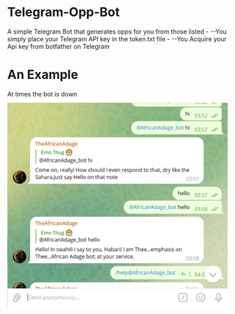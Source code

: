 # Telegram-Opp-Bot
A simple Telegram Bot that generates opps for you from those listed -
--You simply place your Telegram API key in the token.txt file -
--You Acquire your Api key from botfather on Telegram

# An Example
At times the bot is down 
![Telegram Bot UI](https://github.com/RadaGathee/Telegram-Opp-Bot/blob/main/telegramBotUI.png)

